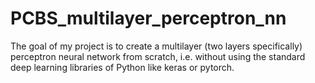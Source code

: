 # PCBS_multilayer_perceptron_nn

The goal of my project is to create a multilayer (two layers specifically) perceptron neural network from scratch,
i.e. without using the standard deep learning libraries of Python like keras or pytorch.
